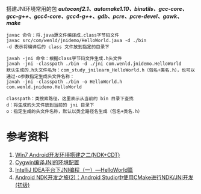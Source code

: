 搭建JNI环境常用的包 ***autoconf2.1、automake1.10、binutils、gcc-core、gcc-g++、gcc4-core、gcc4-g++、gdb、pcre、pcre-devel、gawk、make***


```
javac 命令：将.java源文件编译成.class字节码文件 
javac src/com/wenld/jnidemo/HelloWorld.java -d ./bin 
-d 表示将编译后的 class 文件放到指定的目录下

javah -jni 命令：根据class字节码文件生成.h头文件 
javah -jni -classpath ./bin -d ./jni com.wenld.jnidemo.HelloWorld 
默认生成的.h头文件名为：com_study_jnilearn_HelloWorld.h（包名+类名.h），也可以通过-o参数指定生成头文件名称： 
javah -jni -classpath ./bin -o HelloWorld.h com.wenld.jnidemo.HelloWorld

classpath：类搜索路径，这里表示从当前的 bin 目录下查找
d：将生成的头文件放到当前的 jni 目录下
o：指定生成的头文件名称，默认以类全路径名生成（包名+类名.h）
```


# 参考资料
1. [Win7 Android开发环境搭建之二(NDK+CDT)](http://evoupsight.com/blog/2014/03/18/android-install-ndk-cdt/)
2. [Cygwin编译JNI的环境配置](https://blog.csdn.net/zhangrui1209/article/details/42966119)
3. [IntelliJ IDEA平台下JNI编程（一）—HelloWorld篇](https://blog.csdn.net/huachao1001/article/details/53906237)
4. [Android NDK开发之旅(2)：Android Studio中使用CMake进行NDK/JNI开发(初级)](https://blog.csdn.net/AndrExpert/article/details/72904462)